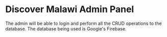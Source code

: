 # Discover Malawi Admin Panel
The admin will be able to login and perform all the CRUD operations to the database.
The database being used is Google's Firebase.
